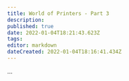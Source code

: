 ```yaml
---
title: World of Printers - Part 3
description: 
published: true
date: 2022-01-04T18:21:43.623Z
tags: 
editor: markdown
dateCreated: 2022-01-04T18:16:41.434Z
---
```


...
